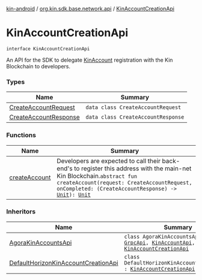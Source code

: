 [kin-android](../../index.md) / [org.kin.sdk.base.network.api](../index.md) / [KinAccountCreationApi](./index.md)

# KinAccountCreationApi

`interface KinAccountCreationApi`

An API for the SDK to delegate [KinAccount](../../org.kin.sdk.base.models/-kin-account/index.md) registration
with the Kin Blockchain to developers.

### Types

| Name | Summary |
|---|---|
| [CreateAccountRequest](-create-account-request/index.md) | `data class CreateAccountRequest` |
| [CreateAccountResponse](-create-account-response/index.md) | `data class CreateAccountResponse` |

### Functions

| Name | Summary |
|---|---|
| [createAccount](create-account.md) | Developers are expected to call their back-end's to register this address with the main-net Kin Blockchain.`abstract fun createAccount(request: CreateAccountRequest, onCompleted: (CreateAccountResponse) -> `[`Unit`](https://kotlinlang.org/api/latest/jvm/stdlib/kotlin/-unit/index.html)`): `[`Unit`](https://kotlinlang.org/api/latest/jvm/stdlib/kotlin/-unit/index.html) |

### Inheritors

| Name | Summary |
|---|---|
| [AgoraKinAccountsApi](../../org.kin.sdk.base.network.api.proto/-agora-kin-accounts-api/index.md) | `class AgoraKinAccountsApi : `[`GrpcApi`](../../org.kin.sdk.base.network.api.proto/-grpc-api/index.md)`, `[`KinAccountApi`](../-kin-account-api/index.md)`, `[`KinAccountCreationApi`](./index.md) |
| [DefaultHorizonKinAccountCreationApi](../../org.kin.sdk.base.network.api.rest/-default-horizon-kin-account-creation-api/index.md) | `class DefaultHorizonKinAccountCreationApi : `[`KinAccountCreationApi`](./index.md) |
